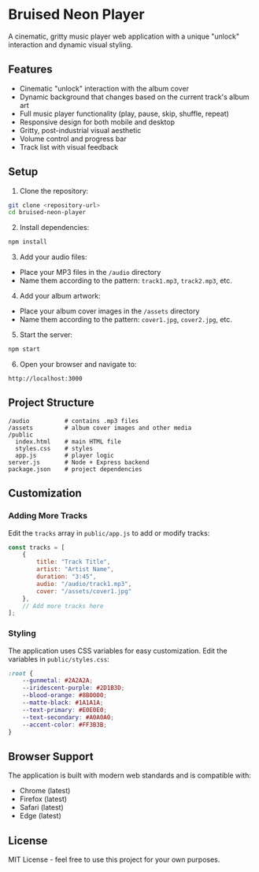 # Bruised Neon Player

A cinematic, gritty music player web application with a unique "unlock" interaction and dynamic visual styling.

## Features

- Cinematic "unlock" interaction with the album cover
- Dynamic background that changes based on the current track's album art
- Full music player functionality (play, pause, skip, shuffle, repeat)
- Responsive design for both mobile and desktop
- Gritty, post-industrial visual aesthetic
- Volume control and progress bar
- Track list with visual feedback

## Setup

1. Clone the repository:
```bash
git clone <repository-url>
cd bruised-neon-player
```

2. Install dependencies:
```bash
npm install
```

3. Add your audio files:
- Place your MP3 files in the `/audio` directory
- Name them according to the pattern: `track1.mp3`, `track2.mp3`, etc.

4. Add your album artwork:
- Place your album cover images in the `/assets` directory
- Name them according to the pattern: `cover1.jpg`, `cover2.jpg`, etc.

5. Start the server:
```bash
npm start
```

6. Open your browser and navigate to:
```
http://localhost:3000
```

## Project Structure

```
/audio          # contains .mp3 files
/assets         # album cover images and other media
/public
  index.html    # main HTML file
  styles.css    # styles
  app.js        # player logic
server.js       # Node + Express backend
package.json    # project dependencies
```

## Customization

### Adding More Tracks

Edit the `tracks` array in `public/app.js` to add or modify tracks:

```javascript
const tracks = [
    {
        title: "Track Title",
        artist: "Artist Name",
        duration: "3:45",
        audio: "/audio/track1.mp3",
        cover: "/assets/cover1.jpg"
    },
    // Add more tracks here
];
```

### Styling

The application uses CSS variables for easy customization. Edit the variables in `public/styles.css`:

```css
:root {
    --gunmetal: #2A2A2A;
    --iridescent-purple: #2D1B3D;
    --blood-orange: #8B0000;
    --matte-black: #1A1A1A;
    --text-primary: #E0E0E0;
    --text-secondary: #A0A0A0;
    --accent-color: #FF3B3B;
}
```

## Browser Support

The application is built with modern web standards and is compatible with:
- Chrome (latest)
- Firefox (latest)
- Safari (latest)
- Edge (latest)

## License

MIT License - feel free to use this project for your own purposes. 